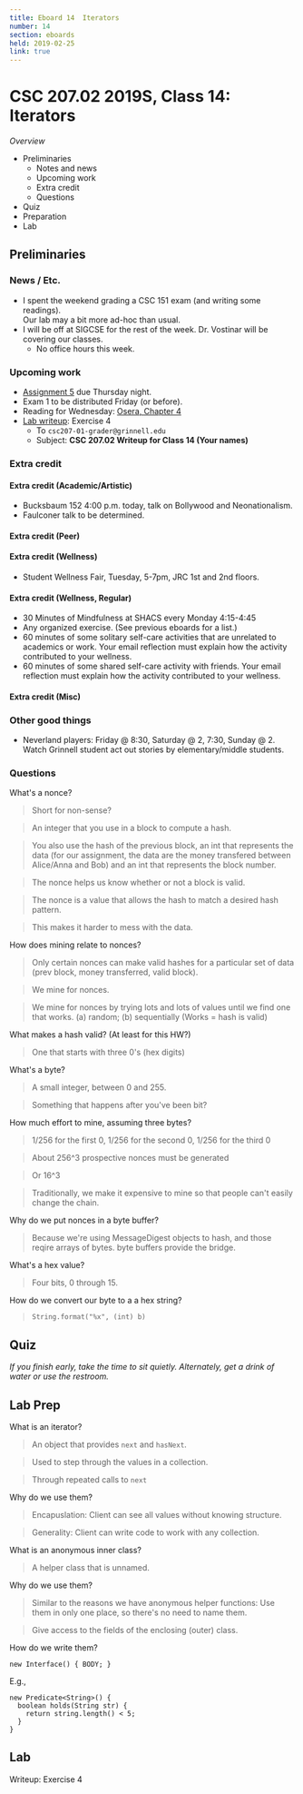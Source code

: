 ```yaml
---
title: Eboard 14  Iterators
number: 14
section: eboards
held: 2019-02-25
link: true
---
```

CSC 207.02 2019S, Class 14:  Iterators
======================================

_Overview_

* Preliminaries
    * Notes and news
    * Upcoming work
    * Extra credit
    * Questions
* Quiz
* Preparation
* Lab

Preliminaries
-------------

### News / Etc.

* I spent the weekend grading a CSC 151 exam (and writing some readings).  
  Our lab may a bit more ad-hoc than usual.
* I will be off at SIGCSE for the rest of the week.  Dr. Vostinar will
  be covering our classes.
    * No office hours this week.

### Upcoming work

* [Assignment 5](../assignments/assignment05) due Thursday night.
* Exam 1 to be distributed Friday (or before).
* Reading for Wednesday: 
  [Osera, Chapter 4](https://www.cs.grinnell.edu/~rebelsky/Courses/CSC207/osera/chap04.pdf)
* [Lab writeup](../writeups/writeup14): Exercise 4
    * To `csc207-01-grader@grinnell.edu`
    * Subject: **CSC 207.02 Writeup for Class 14 (Your names)**

### Extra credit

#### Extra credit (Academic/Artistic)

* Bucksbaum 152 4:00 p.m. today, talk on Bollywood and Neonationalism.
* Faulconer talk to be determined.

#### Extra credit (Peer)

#### Extra credit (Wellness)

* Student Wellness Fair, Tuesday, 5-7pm, JRC 1st and 2nd floors.

#### Extra credit (Wellness, Regular)

* 30 Minutes of Mindfulness at SHACS every Monday 4:15-4:45
* Any organized exercise.  (See previous eboards for a list.)
* 60 minutes of some solitary self-care activities that are unrelated to 
  academics or work.  Your email reflection must explain how
  the activity contributed to your wellness.
* 60 minutes of some shared self-care activity with friends.  Your email 
  reflection must explain how the activity contributed to your wellness.

#### Extra credit (Misc)

### Other good things

* Neverland players: Friday @ 8:30, Saturday @ 2, 7:30, Sunday @ 2.
  Watch Grinnell student act out stories by elementary/middle students.

### Questions

What's a nonce?

> Short for non-sense?

> An integer that you use in a block to compute a hash.

> You also use the hash of the previous block, an int that represents the
  data (for our assignment, the data are the money transfered between
  Alice/Anna and Bob) and an int that represents the block number.

> The nonce helps us know whether or not a block is valid.

> The nonce is a value that allows the hash to match a desired hash
  pattern.

> This makes it harder to mess with the data.

How does mining relate to nonces?

> Only certain nonces can make valid hashes for a particular set of
  data (prev block, money transferred, valid block).

> We mine for nonces.

> We mine for nonces by trying lots and lots of values until we find one
  that works. (a) random; (b) sequentially  (Works = hash is valid)

What makes a hash valid? (At least for this HW?)

> One that starts with three 0's (hex digits)

What's a byte?  

> A small integer, between 0 and 255.

> Something that happens after you've been bit?

How much effort to mine, assuming three bytes?

>  1/256 for the first 0, 1/256 for the second 0, 1/256 for the third 0

> About 256^3 prospective nonces must be generated 

> Or 16^3

> Traditionally, we make it expensive to mine so that people can't
  easily change the chain.

Why do we put nonces in a byte buffer?

> Because we're using MessageDigest objects to hash, and those reqire
  arrays of bytes.  byte buffers provide the bridge.

What's a hex value?

> Four bits, 0 through 15.

How do we convert our byte to a a hex string?

> `String.format("%x", (int) b)`

Quiz
----

_If you finish early, take the time to sit quietly.  Alternately, get a
drink of water or use the restroom._

Lab Prep
--------

What is an iterator?

> An object that provides `next` and `hasNext`.

> Used to step through the values in a collection.

> Through repeated calls to `next`

Why do we use them?

> Encapuslation: Client can see all values without knowing structure.

> Generality: Client can write code to work with any collection.

What is an anonymous inner class?

> A helper class that is unnamed.

Why do we use them?

> Similar to the reasons we have anonymous helper functions: Use them in
  only one place, so there's no need to name them.

> Give access to the fields of the enclosing (outer) class.

How do we write them?

```
new Interface() { BODY; }
```

E.g.,

```
new Predicate<String>() { 
  boolean holds(String str) { 
    return string.length() < 5; 
  } 
}
```

Lab
---

Writeup: Exercise 4

